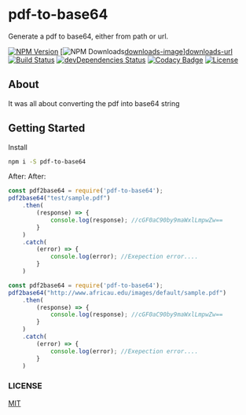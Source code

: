 # pdf-to-base64
Generate a pdf to base64, either from path or url.

[![NPM Version][npm-image]][npm-url]
[![NPM Downloads][downloads-image][downloads-image]][downloads-url]
[![Build Status](https://travis-ci.org/ShubhamBansal1997/pdf-to-base64.svg?branch=master)](https://travis-ci.org/ShubhamBansal1997/pdf-to-base64)
[![devDependencies Status](https://david-dm.org/ShubhamBansal1997/pdf-to-base64/dev-status.svg)](https://david-dm.org/ShubhamBansal1997/pdf-to-base64?type=dev)
[![Codacy Badge](https://api.codacy.com/project/badge/Grade/d66858b831d74e358e6ce381dd27b931)](https://www.codacy.com/app/ShubhamBansal1997/pdf-to-base64?utm_source=github.com&amp;utm_medium=referral&amp;utm_content=ShubhamBansal1997/pdf-to-base64&amp;utm_campaign=Badge_Grade)
<a href="https://www.npmjs.com/package/vue"><img src="https://img.shields.io/npm/l/vue.svg" alt="License"></a>

[npm-image]: https://img.shields.io/npm/v/pdf-to-base64.svg
[npm-url]: https://npmjs.org/package/pdf-to-base64
[downloads-image]: https://img.shields.io/npm/dm/pdf-to-base64.svg
[downloads-url]: https://npmjs.org/package/pdf-to-base64

## About
It was all about converting the pdf into base64 string

## Getting Started

Install
```bash
npm i -S pdf-to-base64
```
After:
After:
```js
const pdf2base64 = require('pdf-to-base64');
pdf2base64("test/sample.pdf")
    .then(
        (response) => {
            console.log(response); //cGF0aC90by9maWxlLmpwZw==
        }
    )
    .catch(
        (error) => {
            console.log(error); //Exepection error....
        }
    )
```

```js
const pdf2base64 = require('pdf-to-base64');
pdf2base64("http://www.africau.edu/images/default/sample.pdf")
    .then(
        (response) => {
            console.log(response); //cGF0aC90by9maWxlLmpwZw==
        }
    )
    .catch(
        (error) => {
            console.log(error); //Exepection error....
        }
    )
```

### LICENSE
 [MIT](https://opensource.org/licenses/MIT)




